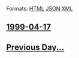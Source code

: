 
Formats: [HTML](1999/04/17/index.html)  [JSON](1999/04/17/index.json)  [XML](1999/04/17/index.xml)  

## [1999-04-17](/news/1999/04/17/index.md)

## [Previous Day...](/news/1999/04/16/index.md)

